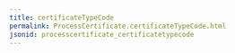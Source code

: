 ```yaml
---
title: certificateTypeCode
permalink: ProcessCertificate.certificateTypeCode.html
jsonid: processcertificate_certificatetypecode
---
```


